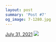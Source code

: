 ```yaml
---
layout: post
summary: 'Post #7'
og_image: 7-1280.jpg
---
```


<p>
  <time>
    <a href="/7">July 31, 2021</a>
  </time>
  <a href="/7">
    <img src="{{ site.assets_url }}/7-640.jpg" srcset="{{ site.assets_url }}/7-320.jpg 320w, {{ site.assets_url }}/7-640.jpg 640w, {{ site.assets_url }}/7-960.jpg 960w, {{ site.assets_url }}/7-1280.jpg 1280w" sizes="(min-width: 700px) 50vw, calc(100vw - 2rem)" />
  </a>
</p>
